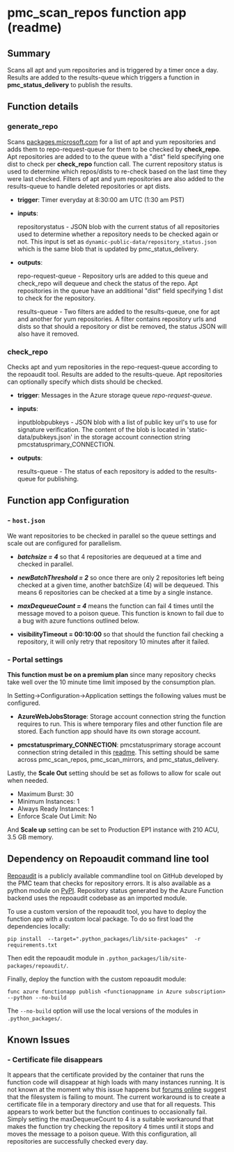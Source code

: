 # pmc_scan_repos function app (readme)

## Summary

Scans all apt and yum repositories and is triggered by a timer once a day. Results are added to the results-queue which triggers a function in **pmc_status_delivery** to publish the results.

## Function details
### generate_repo
Scans [packages.microsoft.com](https://packages.microsoft.com) for a list of apt and yum repositories and adds them to repo-request-queue for them to be checked by **check_repo**. Apt repositories are added to to the queue with a "dist" field specifying one dist to check per **check_repo** function call. The current repository status is used to determine which repos/dists to re-check based on the last time they were last checked. Filters of apt and yum repositories are also added to the results-queue to handle deleted repositories or apt dists. 

- **trigger**: Timer everyday at 8:30:00 am UTC (1:30 am PST)

- **inputs**:

    repositorystatus - JSON blob with the current status of all repositories used to determine whether a repository needs to be checked again or not. This input is set as `dynamic-public-data/repository_status.json` which is the same blob that is updated by pmc_status_delivery. 

- **outputs**:

    repo-request-queue - Repository urls are added to this queue and check_repo will dequeue and check the status of the repo. Apt repositories in the queue have an additional "dist" field specifying 1 dist to check for the repository. 

    results-queue - Two filters are added to the results-queue, one for apt and another for yum repositories. A filter contains repository urls and dists so that should a repository or dist be removed, the status JSON will also have it removed. 

### check_repo
Checks apt and yum repositories in the repo-request-queue according to the repoaudit tool. Results are added to the results-queue. Apt repositories can optionally specify which dists should be checked. 

- **trigger**: Messages in the Azure storage queue *repo-request-queue*. 

- **inputs**: 

    inputblobpubkeys - JSON blob with a list of public key url's to use for signature verification. The content of the blob is located in 'static-data/pubkeys.json' in the storage account connection string pmcstatusprimary_CONNECTION.

- **outputs**: 
    
    results-queue - The status of each repository is added to the results-queue for publishing. 

## Function app Configuration
### - `host.json` 

We want repositories to be checked in parallel so the queue settings and scale out are configured for parallelism. 
- ***batchsize = 4*** so that 4 repositories are dequeued at a time and checked in parallel. 

- ***newBatchThreshold = 2*** so once there are only 2 repositories left being checked at a given time, another batchSize (4) will be dequeued. This means 6 repositories can be checked at a time by a single instance. 

- ***maxDequeueCount = 4*** means the function can fail 4 times until the message moved to a poison queue. This function is known to fail due to a bug with azure functions outlined below. 

- **visibilityTimeout = 00:10:00** so that should the function fail checking a repository, it will only retry that repository 10 minutes after it failed. 

### - Portal settings
**This function must be on a premium plan** since many repository checks take well over the 10 minute time limit imposed by the consumption plan. 

In Setting->Configuration->Application settings the following values must be configured.

- **AzureWebJobsStorage**: Storage account connection string the function requires to run. This is where temporary files and other function file are stored. Each function app should have its own storage account. 

- **pmcstatusprimary_CONNECTION**: pmcstatusprimary storage account connection string detailed in this [readme](../../README.md). This setting should be same across pmc_scan_repos, pmc_scan_mirrors, and pmc_status_delivery. 

Lastly, the **Scale Out** setting should be set as follows to allow for scale out when needed. 

- Maximum Burst: 30
- Minimum Instances: 1
- Always Ready Instances: 1
- Enforce Scale Out Limit: No

And **Scale up** setting can be set to Production EP1 instance with 210 ACU, 3.5 GB memory. 

## Dependency on Repoaudit command line tool

[Repoaudit](https://github.com/microsoft/linux-package-repositories) is a publicly available commandline tool on GitHub developed by the PMC team that checks for repository errors. It is also available as a python module on [PyPI](https://pypi.org/project/repoaudit/). Repository status generated by the Azure Function backend uses the repoaudit codebase as an imported module.

To use a custom version of the repoaudit tool, you have to deploy the function app with a custom local package. To do so first load the dependencies locally:

```
pip install  --target=".python_packages/lib/site-packages"  -r requirements.txt
```

Then edit the repoaudit module in `.python_packages/lib/site-packages/repoaudit/`.

Finally, deploy the function with the custom repoaudit module:

```
func azure functionapp publish <functionappname in Azure subscription> --python --no-build
```

The `--no-build` option will use the local versions of the modules in `.python_packages/`. 

## Known Issues
### - Certificate file disappears
It appears that the certificate provided by the container that runs the function code will disappear at high loads with many instances running. It is not known at the moment why this issue happens but [forums online](https://github.com/Azure/Azure-Functions/issues/1805) suggest that the filesystem is failing to mount. The current workaround is to create a certificate file in a temporary directory and use that for all requests. This appears to work better but the function continues to occasionally fail. Simply setting the maxDequeueCount to 4 is a suitable workaround that makes the function try checking the repository 4 times until it stops and moves the message to a poison queue. With this configuration, all repositories are successfully checked every day. 

